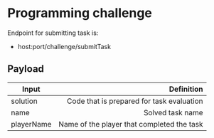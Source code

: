 # Programming challenge

Endpoint for submitting task is: 
- host:port/challenge/submitTask

## Payload

| Input      | Definition |
| --------- | -----:|
| solution  | Code that is prepared for task evaluation |
| name     |   Solved task name |
| playerName      |    Name of the player that completed the task |
